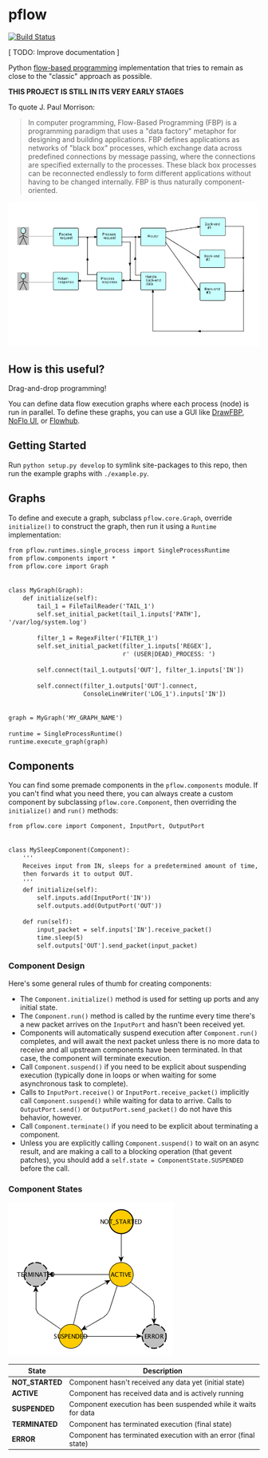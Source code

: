 # pflow

[![Build Status](https://travis-ci.org/Flushot/pflow.svg)](https://travis-ci.org/Flushot/pflow)

[ TODO: Improve documentation ]

Python [flow-based programming](http://www.jpaulmorrison.com/fbp/) implementation that tries to remain as close
to the "classic" approach as possible.

**THIS PROJECT IS STILL IN ITS VERY EARLY STAGES**

To quote J. Paul Morrison:
> In computer programming, Flow-Based Programming (FBP) is a programming paradigm that uses a "data factory" metaphor 
for designing and building applications. FBP defines applications as networks of "black box" processes, which exchange 
data across predefined connections by message passing, where the connections are specified externally to the processes. 
These black box processes can be reconnected endlessly to form different applications without having to be changed 
internally. FBP is thus naturally component-oriented.

![Flow-based programming example](./docs/fbp-example.jpg)

## How is this useful?

Drag-and-drop programming!

You can define data flow execution graphs where each process (node) is run in parallel. To define these graphs, you can
use a GUI like [DrawFBP](https://github.com/jpaulm/drawfbp), [NoFlo UI](https://github.com/noflo/noflo-ui), 
or [Flowhub](https://flowhub.io/).

## Getting Started

Run `python setup.py develop` to symlink site-packages to this repo, 
then run the example graphs with `./example.py`.

## Graphs

To define and execute a graph, subclass `pflow.core.Graph`, override `initialize()` to construct the graph,
then run it using a `Runtime` implementation:

    from pflow.runtimes.single_process import SingleProcessRuntime
    from pflow.components import *
    from pflow.core import Graph

    
    class MyGraph(Graph):
        def initialize(self):
            tail_1 = FileTailReader('TAIL_1')
            self.set_initial_packet(tail_1.inputs['PATH'], '/var/log/system.log')
    
            filter_1 = RegexFilter('FILTER_1')
            self.set_initial_packet(filter_1.inputs['REGEX'],
                                    r' (USER|DEAD)_PROCESS: ')
    
            self.connect(tail_1.outputs['OUT'], filter_1.inputs['IN'])
    
            self.connect(filter_1.outputs['OUT'].connect,
                         ConsoleLineWriter('LOG_1').inputs['IN'])    


    graph = MyGraph('MY_GRAPH_NAME')

    runtime = SingleProcessRuntime()
    runtime.execute_graph(graph)

## Components

You can find some premade components in the `pflow.components` module. If you can't find what you need there,
you can always create a custom component by subclassing `pflow.core.Component`, then overriding the `initialize()` 
and `run()` methods:

    from pflow.core import Component, InputPort, OutputPort
    
    
    class MySleepComponent(Component):
        '''
        Receives input from IN, sleeps for a predetermined amount of time,
        then forwards it to output OUT.
        '''
        def initialize(self):
            self.inputs.add(InputPort('IN'))
            self.outputs.add(OutputPort('OUT'))
           
        def run(self):
            input_packet = self.inputs['IN'].receive_packet()
            time.sleep(5)
            self.outputs['OUT'].send_packet(input_packet)

### Component Design

Here's some general rules of thumb for creating components:

* The `Component.initialize()` method is used for setting up ports and any initial state.
* The `Component.run()` method is called by the runtime every time there's a new packet arrives on the `InputPort`
  and hasn't been received yet.
* Components will automatically suspend execution after `Component.run()` completes, and will await the next packet
  unless there is no more data to receive and all upstream components have been terminated. In that case, the component
  will terminate execution.
* Call `Component.suspend()` if you need to be explicit about suspending execution (typically done in loops or when 
  waiting for some asynchronous task to complete).
* Calls to `InputPort.receive()` or `InputPort.receive_packet()` implicitly call `Component.suspend()` while waiting
  for data to arrive. Calls to `OutputPort.send()` or `OutputPort.send_packet()` do not have this behavior, however.
* Call `Component.terminate()` if you need to be explicit about terminating a component.
* Unless you are explicitly calling `Component.suspend()` to wait on an async result, and are making a call to a 
  blocking operation (that gevent patches), you should add a `self.state = ComponentState.SUSPENDED` before the call.

### Component States

![Component states](./docs/states.png)

| State | Description |
| ----- | ----------- |
| **NOT_STARTED** | Component hasn't received any data yet (initial state) |
| **ACTIVE** | Component has received data and is actively running |
| **SUSPENDED** | Component execution has been suspended while it waits for data |
| **TERMINATED** | Component has terminated execution (final state) |
| **ERROR** | Component has terminated execution with an error (final state) |
